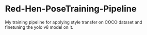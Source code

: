 # Red-Hen-PoseTraining-Pipeline
My training pipeline for applying style transfer on COCO dataset and finetuning the yolo v8 model on it.
